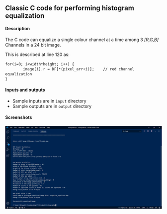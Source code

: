 ## Classic C code for performing histogram equalization

#### Description

The C code can equalize a single colour channel at a time among 3 *[R,G,B]* Channels in a 24 bit image.

This is described at line 120 as:
```
for(i=0; i<width*height; i++) {
        image[i].r = DF[*(pixel_arr+i)];    // red channel equalization
}
```

#### Inputs and outputs

+ Sample inputs are in `input` directory
+ Sample outputs are in `output` directory

#### Screenshots

![Output terminal](misc/term.png)
